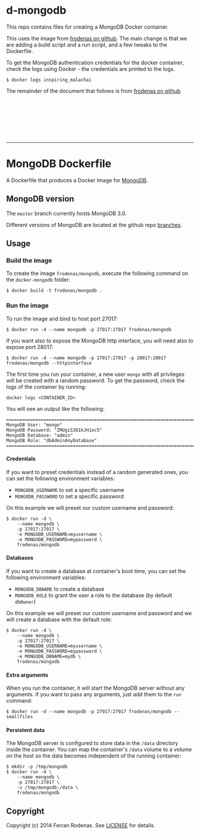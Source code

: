 # d-mongodb

This repo contains files for creating a MongoDB Docker container.

This uses the image from [frodenas on github](https://github.com/frodenas/docker-mongodb/).
The main change is that we are adding a build script and a run script,
and a few tweaks to the Dockerfile.

To get the MongoDB authentication credentials for the docker container,
check the logs using Docker - the credentials are printed to the logs.

```
$ docker logs inspiring_malachai
```

The remainder of the document that follows is from 
[frodenas on github](https://github.com/frodenas/docker-mongodb/).

<br />
<br />
<br />
<br />
<br />
<br />

----

# MongoDB Dockerfile

A Dockerfile that produces a Docker Image for [MongoDB](http://www.mongodb.org/).

## MongoDB version

The `master` branch currently hosts MongoDB 3.0.

Different versions of MongoDB are located at the github repo [branches](https://github.com/frodenas/docker-mongodb/branches).

## Usage

### Build the image

To create the image `frodenas/mongodb`, execute the following command on the `docker-mongodb` folder:

```
$ docker build -t frodenas/mongodb .
```

### Run the image

To run the image and bind to host port 27017:

```
$ docker run -d --name mongodb -p 27017:27017 frodenas/mongodb
```

If you want also to expose the MongoDB http interface, you will need also to expose port 28017:

```
$ docker run -d --name mongodb -p 27017:27017 -p 28017:28017 frodenas/mongodb --httpinterface
```

The first time you run your container,  a new user `mongo` with all privileges will be created with a random password.
To get the password, check the logs of the container by running:

```
docker logs <CONTAINER_ID>
```

You will see an output like the following:

```
========================================================================
MongoDB User: "mongo"
MongoDB Password: "ZMUgiS3O1kJH1ec5"
MongoDB Database: "admin"
MongoDB Role: "dbAdminAnyDatabase"
========================================================================
```

#### Credentials

If you want to preset credentials instead of a random generated ones, you can set the following environment variables:

* `MONGODB_USERNAME` to set a specific username
* `MONGODB_PASSWORD` to set a specific password

On this example we will preset our custom username and password:

```
$ docker run -d \
    --name mongodb \
    -p 27017:27017 \
    -e MONGODB_USERNAME=myusername \
    -e MONGODB_PASSWORD=mypassword \
    frodenas/mongodb
```

#### Databases

If you want to create a database at container's boot time, you can set the following environment variables:

* `MONGODB_DBNAME` to create a database
* `MONGODB_ROLE` to grant the user a role to the database (by default `dbOwner`)

On this example we will preset our custom username and password and we will create a database with the default role:

```
$ docker run -d \
    --name mongodb \
    -p 27017:27017 \
    -e MONGODB_USERNAME=myusername \
    -e MONGODB_PASSWORD=mypassword \
    -e MONGODB_DBNAME=mydb \
    frodenas/mongodb
```

#### Extra arguments

When you run the container, it will start the MongoDB server without any arguments. If you want to pass any arguments,
just add them to the `run` command:

```
$ docker run -d --name mongodb -p 27017:27017 frodenas/mongodb --smallfiles
```

#### Persistent data

The MongoDB server is configured to store data in the `/data` directory inside the container. You can map the
container's `/data` volume to a volume on the host so the data becomes independent of the running container:

```
$ mkdir -p /tmp/mongodb
$ docker run -d \
    --name mongodb \
    -p 27017:27017 \
    -v /tmp/mongodb:/data \
    frodenas/mongodb
```

## Copyright

Copyright (c) 2014 Ferran Rodenas. See [LICENSE](https://github.com/frodenas/docker-mongodb/blob/master/LICENSE) for details.
